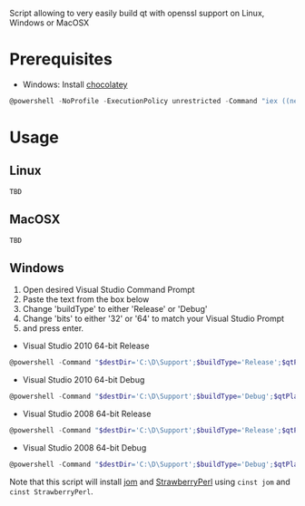 Script allowing to very easily build qt with openssl support on Linux, Windows or MacOSX

Prerequisites
=============

* Windows: Install [chocolatey](http://chocolatey.org/)

```PowerShell
@powershell -NoProfile -ExecutionPolicy unrestricted -Command "iex ((new-object net.webclient).DownloadString('https://chocolatey.org/install.ps1'))" && SET PATH=%PATH%;%systemdrive%\chocolatey\bin
```

Usage
=====

Linux
-----

```
TBD
```

MacOSX
------

```
TBD
```

Windows
-------

1. Open desired Visual Studio Command Prompt
2. Paste the text from the box below
3. Change 'buildType' to either 'Release' or 'Debug'
4. Change 'bits' to either '32' or '64' to match your Visual Studio Prompt
5. and press enter.

* Visual Studio 2010 64-bit Release

```PowerShell
@powershell -Command "$destDir='C:\D\Support';$buildType='Release';$qtPlatform'win32-msvc2010';$bits='64';iex ((new-object net.webclient).DownloadString('https://raw2.github.com/jcfr/qt-easy-build/master/windows_build_qt.ps1'))"
```

* Visual Studio 2010 64-bit Debug

```PowerShell
@powershell -Command "$destDir='C:\D\Support';$buildType='Debug';$qtPlatform'win32-msvc2010';$bits='64';iex ((new-object net.webclient).DownloadString('https://raw2.github.com/jcfr/qt-easy-build/master/windows_build_qt.ps1'))"
```

* Visual Studio 2008 64-bit Release

```PowerShell
@powershell -Command "$destDir='C:\D\Support';$buildType='Release';$qtPlatform'win32-msvc2008';$bits='64';iex ((new-object net.webclient).DownloadString('https://raw2.github.com/jcfr/qt-easy-build/master/windows_build_qt.ps1'))"
```

* Visual Studio 2008 64-bit Debug

```PowerShell
@powershell -Command "$destDir='C:\D\Support';$buildType='Debug';$qtPlatform'win32-msvc2008';$bits='64';iex ((new-object net.webclient).DownloadString('https://raw2.github.com/jcfr/qt-easy-build/master/windows_build_qt.ps1'))"
```

Note that this script will install [jom](http://qt-project.org/wiki/jom) and [StrawberryPerl](http://strawberryperl.com/) using `cinst jom` and `cinst StrawberryPerl`.